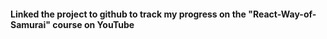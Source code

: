 #### Linked the project to github to track my progress on the "React-Way-of-Samurai" course on YouTube

